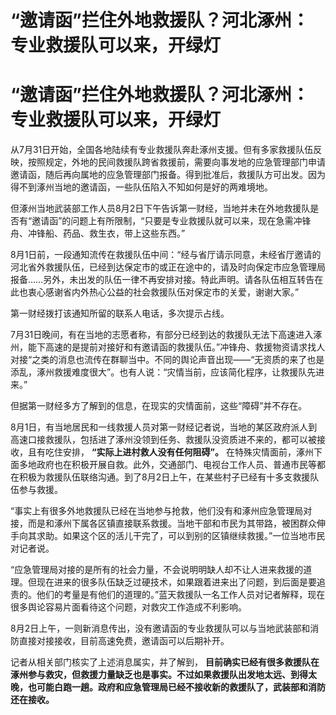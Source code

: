 # “邀请函”拦住外地救援队？河北涿州：专业救援队可以来，开绿灯

# “邀请函”拦住外地救援队？河北涿州：专业救援队可以来，开绿灯

从7月31日开始，全国各地陆续有专业救援队奔赴涿州支援。但有多家救援队伍反映，按照规定，外地的民间救援队跨省救援前，需要向事发地的应急管理部门申请邀请函，随后再向属地的应急管理部门报备。得到批准后，救援队方可出发。因为得不到涿州当地的邀请函，一些队伍陷入不知如何是好的两难境地。

但涿州当地武装部工作人员8月2日下午告诉第一财经，当地并未在外地救援队是否有“邀请函”的问题上有所限制，“只要是专业救援队就可以来，现在急需冲锋舟、冲锋船、药品、救生衣，带上这些东西。”

8月1日前，一段通知流传在救援队伍中间：“经与省厅请示同意，未经省厅邀请的河北省外救援队伍，已经到达保定市的或正在途中的，请及时向保定市应急管理局报备……另外，未出发的队伍一律不再安排对接。特此声明。请各队伍相互转告在此也衷心感谢省内外热心公益的社会救援队伍对保定市的关爱，谢谢大家。”

第一财经拨打该通知所留的联系人电话，多次提示占线。

7月31日晚间，有在当地的志愿者称，有部分已经到达的救援队无法下高速进入涿州，能下高速的是提前对接好和有邀请函的救援队伍。”冲锋舟、救援物资请求找人对接“之类的消息也流传在群聊当中。不同的舆论声音出现——“无资质的来了也是添乱，涿州救援难度很大”。也有人说：“灾情当前，应该简化程序，让救援队先进来。”

但据第一财经多方了解到的信息，在现实的灾情面前，这些“障碍”并不存在。

8月1日，有当地居民和一线救援人员对第一财经记者说，当地的某区政府派人到高速口接救援队，包括进了涿州没领到任务、救援队没资质进不来的，都可以被接收，且有吃住安排，
**“实际上进村救人没有任何阻碍”。**
在特殊灾情面前，涿州下面多地政府也在积极开展自救。此外，交通部门、电视台工作人员、普通市民等都在积极为救援队伍联络沟通。到了8月2日上午，在某些村子已经有十多支救援队伍参与救援。

“事实上有很多外地救援队已经在当地参与抢救，他们没有和涿州应急管理局对接，而是和涿州下属各区镇直接联系救援。当地干部和市民为其带路，被困群众伸手向其求助。如果这个区的活儿干完了，可以到别的区镇继续救援。”一位当地市民对记者说。

“应急管理局对接的是所有的社会力量，不会说明明缺人却不让人进来救援的道理。但现在进来的很多队伍缺乏过硬技术，如果跟着进来出了问题，到后面是要追责的。他们的考量是有他们的道理的。”蓝天救援队一名工作人员对记者解释，现在很多舆论容易片面看待这个问题，对救灾工作造成不利影响。

8月2日上午，一则新消息传出，没有邀请函的专业救援队可以与当地武装部和消防直接对接接收，目前高速免费，邀请函可以后期补开。

记者从相关部门核实了上述消息属实，并了解到，
**目前确实已经有很多救援队在涿州参与救灾，但救援力量缺乏也是事实。不过如果救援队出发地太远、到得太晚，也可能白跑一趟。政府和应急管理局已经不接收新的救援队了，武装部和消防还在接收。**

